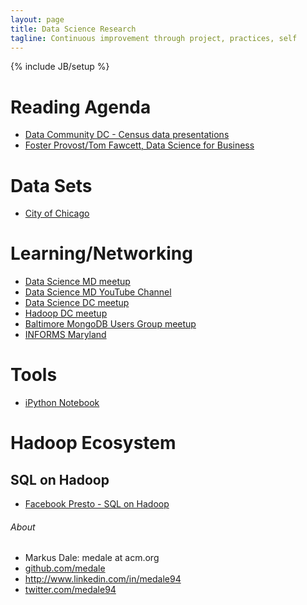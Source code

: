 ```yaml
---
layout: page
title: Data Science Research
tagline: Continuous improvement through project, practices, self
---
```

{% include JB/setup %}

# Reading Agenda
* [Data Community DC - Census data presentations](http://datacommunitydc.org/blog/2013/11/didc-meetup-review-the-us-census-bureau-pushes-data/)
* [Foster Provost/Tom Fawcett, Data Science for Business](http://www.amazon.com/Data-Science-Business-data-analytic-thinking/dp/1449361323)

# Data Sets
* [City of Chicago](https://data.cityofchicago.org/)

# Learning/Networking
* [Data Science MD meetup](http://www.meetup.com/Data-Science-MD/)
* [Data Science MD YouTube Channel](http://www.youtube.com/user/DataScienceMD)
* [Data Science DC meetup](http://www.meetup.com/Data-Science-DC/)
* [Hadoop DC meetup](http://www.meetup.com/Hadoop-DC/)
* [Baltimore MongoDB Users Group meetup](http://www.meetup.com/Baltimore-MongoDB-Users-Group/)
* [INFORMS Maryland](http://www.meetup.com/INFORMS-Maryland)

# Tools
* [iPython Notebook](http://ipython.org/)

# Hadoop Ecosystem

## SQL on Hadoop
* [Facebook Presto - SQL on Hadoop](http://gigaom.com/2013/11/06/facebook-open-sources-its-sql-on-hadoop-engine-and-the-web-rejoices/)

<h6>About</h6>
   <ul>
     <li class="contact">Markus Dale: medale at acm.org</li>
     <li class="github"><a href="http://github.com/medale/" rel="me">github.com/medale</a></li>
     <li class="linkedin"><a href="http://www.linkedin.com/in/medale94" rel="me">http://www.linkedin.com/in/medale94</a></li>
     <li class="twitter"><a href="http://twitter.com/medale94/" rel="me">twitter.com/medale94</a></li>
   </ul>
